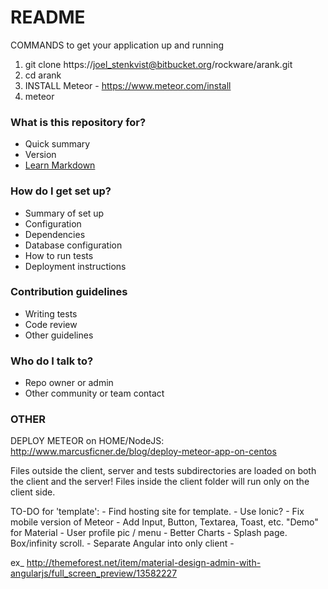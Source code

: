 # README #

COMMANDS to get your application up and running

1. git clone https://joel_stenkvist@bitbucket.org/rockware/arank.git
2. cd arank
3. INSTALL Meteor - https://www.meteor.com/install
4. meteor

### What is this repository for? ###

* Quick summary
* Version
* [Learn Markdown](https://bitbucket.org/tutorials/markdowndemo)

### How do I get set up? ###

* Summary of set up
* Configuration
* Dependencies
* Database configuration
* How to run tests
* Deployment instructions

### Contribution guidelines ###

* Writing tests
* Code review
* Other guidelines

### Who do I talk to? ###

* Repo owner or admin
* Other community or team contact


### OTHER ### 
DEPLOY METEOR on HOME/NodeJS:
	http://www.marcusficner.de/blog/deploy-meteor-app-on-centos

Files outside the client, server and tests subdirectories are loaded on both the client and the server!
Files inside the client folder will run only on the client side.



TO-DO for 'template':
	- Find hosting site for template.
	- Use Ionic?
	- Fix mobile version of Meteor
	- Add Input, Button, Textarea, Toast, etc. "Demo" for Material
	- User profile pic / menu 
	- Better Charts
	- Splash page. Box/infinity scroll.
	- Separate Angular into only client
	- 
	
ex_ http://themeforest.net/item/material-design-admin-with-angularjs/full_screen_preview/13582227

